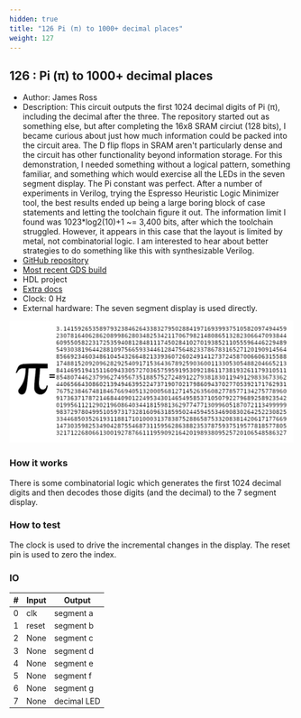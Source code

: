 ```yaml
---
hidden: true
title: "126 Pi (π) to 1000+ decimal places"
weight: 127
---
```


## 126 : Pi (π) to 1000+ decimal places

* Author: James Ross
* Description: This circuit outputs the first 1024 decimal digits of Pi (π), including the decimal after the three. The repository started out as something else, but after completing the 16x8 SRAM circiut (128 bits), I became curious about just how much information could be packed into the circuit area.  The D flip flops in SRAM aren't particularly dense and the circuit has other functionality beyond information storage.  For this demonstration, I needed something without a logical pattern, something familiar, and something which would exercise all the LEDs in the seven segment display.  The Pi constant was perfect.  After a number of experiments in Verilog, trying the Espresso Heuristic Logic Minimizer tool, the best results ended up being a large boring block of case statements and letting the toolchain figure it out. The information limit I found was 1023*log2(10)+1 ~= 3,400 bits, after which the toolchain struggled.  However, it appears in this case that the layout is limited by metal, not combinatorial logic.  I am interested to hear about better strategies to do something like this with synthesizable Verilog.
* [GitHub repository](https://github.com/jar/tt02_freespeech)
* [Most recent GDS build](https://github.com/jar/tt02_freespeech/actions/runs/3597726759)
* HDL project
* [Extra docs](https://github.com/jar/tt02_freespeech/blob/main/README.md)
* Clock: 0 Hz
* External hardware: The seven segment display is used directly.

![picture](images/pi.png)

### How it works

There is some combinatorial logic which generates the first 1024 decimal digits and then decodes those digits (and the decimal) to the 7 segment display.

### How to test

The clock is used to drive the incremental changes in the display.  The reset pin is used to zero the index.

### IO

| # | Input        | Output       |
|---|--------------|--------------|
| 0 | clk  | segment a |
| 1 | reset  | segment b |
| 2 | None  | segment c |
| 3 | None  | segment d |
| 4 | None  | segment e |
| 5 | None  | segment f |
| 6 | None  | segment g |
| 7 | None  | decimal LED |
